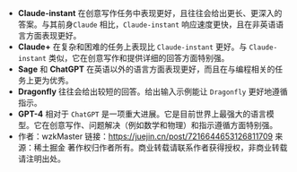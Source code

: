 - **Claude-instant** 在创意写作任务中表现更好，且往往会给出更长、更深入的答案。与其前身`Claude` 相比，`Claude-instant` 响应速度更快，且在非英语语言方面表现更好。
- **Claude+** 在复杂和困难的任务上表现比 `Claude-instant` 更好。与 `Claude-instant` 类似，它在创意写作和提供详细的回答方面特别强。
- **Sage** 和 **ChatGPT** 在英语以外的语言方面表现更好，而且在与编程相关的任务上更为优秀。
- **Dragonfly** 往往会给出较短的回答。给出输入示例能让 `Dragonfly` 更好地遵循指示。
- **GPT-4** 相对于 `ChatGPT` 是一项重大进展。它是目前世界上最强大的语言模型。它在创意写作、问题解决（例如数学和物理）和指示遵循方面特别强。
- 作者：wzkMaster
  链接：https://juejin.cn/post/7216644653126811709
  来源：稀土掘金
  著作权归作者所有。商业转载请联系作者获得授权，非商业转载请注明出处。